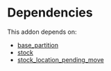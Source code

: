 # Dependencies

This addon depends on:

- [base_partition](https://github.com/bringout/oca-technical)
- [stock](https://github.com/bringout/oca-ocb-warehouse/tree/4c1ff8cb52709f535ff86b9a29fa1cb59fa1c290/odoo-bringout-oca-ocb-stock)
- [stock_location_pending_move](https://github.com/bringout/oca-workflow-process)
